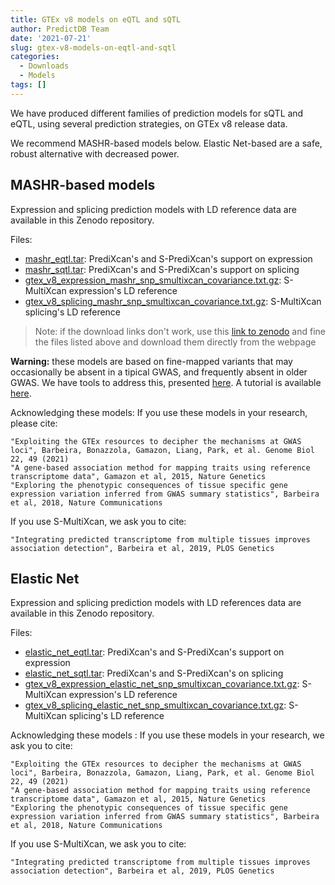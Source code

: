 ```yaml
---
title: GTEx v8 models on eQTL and sQTL
author: PredictDB Team
date: '2021-07-21'
slug: gtex-v8-models-on-eqtl-and-sqtl
categories:
  - Downloads
  - Models
tags: []
---
```

We have produced different families of prediction models for sQTL and eQTL, using several prediction strategies, on GTEx v8 release data.

We recommend MASHR-based models below. Elastic Net-based are a safe, robust alternative with decreased power.

## MASHR-based models

Expression and splicing prediction models with LD reference data are available in this Zenodo repository.

Files:

- [mashr_eqtl.tar](https://zenodo.org/record/3518299/files/mashr_eqtl.tar?download=1): PrediXcan's and S-PrediXcan's support on expression
- [mashr_sqtl.tar](https://zenodo.org/record/3518299/files/mashr_sqtl.tar?download=1): PrediXcan's and S-PrediXcan's support on splicing
- [gtex_v8_expression_mashr_snp_smultixcan_covariance.txt.gz](https://zenodo.org/record/3518299/files/gtex_v8_expression_mashr_snp_smultixcan_covariance.txt.gz?download=1): S-MultiXcan expression's LD reference
- [gtex_v8_splicing_mashr_snp_smultixcan_covariance.txt.gz](https://zenodo.org/record/3518299/files/gtex_v8_splicing_mashr_snp_smultixcan_covariance.txt.gz?download=1): S-MultiXcan splicing's LD reference

> Note: if the download links don't work, use this [link to zenodo](https://zenodo.org/record/3518299/) and fine the files listed above and download them directly from the webpage

**Warning:** these models are based on fine-mapped variants that may occasionally be absent in a tipical GWAS, and frequently absent in older GWAS. We have tools to address this, presented [here](https://github.com/hakyimlab/MetaXcan/wiki/Best-practices-for-integrating-GWAS-and-GTEX-v8-transcriptome-prediction-models). A tutorial is available [here](https://github.com/hakyimlab/MetaXcan/wiki/Tutorial:-GTEx-v8-MASH-models-integration-with-a-Coronary-Artery-Disease-GWAS).

Acknowledging these models: If you use these models in your research, please cite:

    "Exploiting the GTEx resources to decipher the mechanisms at GWAS loci", Barbeira, Bonazzola, Gamazon, Liang, Park, et al. Genome Biol 22, 49 (2021)
    "A gene-based association method for mapping traits using reference transcriptome data", Gamazon et al, 2015, Nature Genetics
    "Exploring the phenotypic consequences of tissue specific gene expression variation inferred from GWAS summary statistics", Barbeira et al, 2018, Nature Communications

If you use S-MultiXcan, we ask you to cite:

    "Integrating predicted transcriptome from multiple tissues improves association detection", Barbeira et al, 2019, PLOS Genetics

## Elastic Net

Expression and splicing prediction models with LD references data are available in this Zenodo repository.

Files:

- [elastic_net_eqtl.tar](https://zenodo.org/record/3519321/files/elastic_net_eqtl.tar?download=1): PrediXcan's and S-PrediXcan's support on expression
- [elastic_net_sqtl.tar](https://zenodo.org/record/3519321/files/elastic_net_sqtl.tar?download=1): PrediXcan's and S-PrediXcan's on splicing
- [gtex_v8_expression_elastic_net_snp_smultixcan_covariance.txt.gz](https://zenodo.org/record/3519321/files/gtex_v8_expression_elastic_net_snp_smultixcan_covariance.txt.gz?download=1): S-MultiXcan expression's LD reference
- [gtex_v8_splicing_elastic_net_snp_smultixcan_covariance.txt.gz](https://zenodo.org/record/3519321/files/gtex_v8_splicing_elastic_net_snp_smultixcan_covariance.txt.gz?download=1): S-MultiXcan splicing's LD reference


Acknowledging these models : If you use these models in your research, we ask you to cite:

    "Exploiting the GTEx resources to decipher the mechanisms at GWAS loci", Barbeira, Bonazzola, Gamazon, Liang, Park, et al. Genome Biol 22, 49 (2021)
    "A gene-based association method for mapping traits using reference transcriptome data", Gamazon et al, 2015, Nature Genetics
    "Exploring the phenotypic consequences of tissue specific gene expression variation inferred from GWAS summary statistics", Barbeira et al, 2018, Nature Communications

If you use S-MultiXcan, we ask you to cite:

    "Integrating predicted transcriptome from multiple tissues improves association detection", Barbeira et al, 2019, PLOS Genetics


